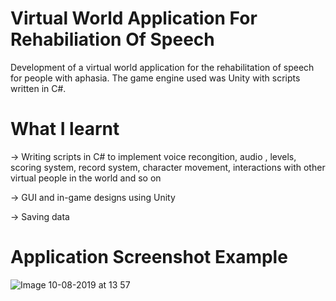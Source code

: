 # Virtual World Application For Rehabiliation Of Speech

Development of a virtual world application for the rehabilitation of speech for people with aphasia. The game engine used was Unity with scripts written in C#.

# What I learnt

-> Writing scripts in C# to implement voice recongition, audio , levels, scoring system, record system, character movement, interactions with other virtual people in the world and so on

-> GUI and in-game designs using Unity

-> Saving data

# Application Screenshot Example

![Image 10-08-2019 at 13 57](https://user-images.githubusercontent.com/37848112/62822113-ea1fd300-bb76-11e9-9a1a-485dc96b564f.jpg)
